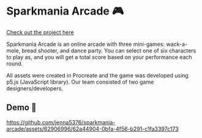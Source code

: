 # Sparkmania Arcade 🎮

[Check out the project here](https://editor.p5js.org/jenna5376/full/e1CxxFbvU)

Sparkmania Arcade is an online arcade with three mini-games: wack-a-mole, bread shooter, and dance party. You can select one of six characters to play as, and you will get a total score based on your performance each round.

All assets were created in Procreate and the game was developed using p5.js (JavaScript library). Our team consisted of two game designers/developers.

## Demo :popcorn: 

https://github.com/jenna5376/sparkmania-arcade/assets/62906996/62a44904-0bfa-4f56-b291-c1fa3397c173

